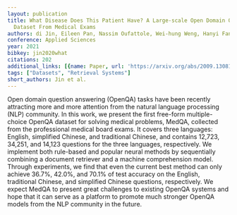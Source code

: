 ```yaml
---
layout: publication
title: What Disease Does This Patient Have? A Large-scale Open Domain Question Answering
  Dataset From Medical Exams
authors: di Jin, Eileen Pan, Nassim Oufattole, Wei-hung Weng, Hanyi Fang, Peter Szolovits
conference: Applied Sciences
year: 2021
bibkey: jin2020what
citations: 202
additional_links: [{name: Paper, url: 'https://arxiv.org/abs/2009.13081'}]
tags: ["Datasets", "Retrieval Systems"]
short_authors: Jin et al.
---
```

Open domain question answering (OpenQA) tasks have been recently attracting
more and more attention from the natural language processing (NLP) community.
In this work, we present the first free-form multiple-choice OpenQA dataset for
solving medical problems, MedQA, collected from the professional medical board
exams. It covers three languages: English, simplified Chinese, and traditional
Chinese, and contains 12,723, 34,251, and 14,123 questions for the three
languages, respectively. We implement both rule-based and popular neural
methods by sequentially combining a document retriever and a machine
comprehension model. Through experiments, we find that even the current best
method can only achieve 36.7%, 42.0%, and 70.1% of test accuracy on the
English, traditional Chinese, and simplified Chinese questions, respectively.
We expect MedQA to present great challenges to existing OpenQA systems and hope
that it can serve as a platform to promote much stronger OpenQA models from the
NLP community in the future.